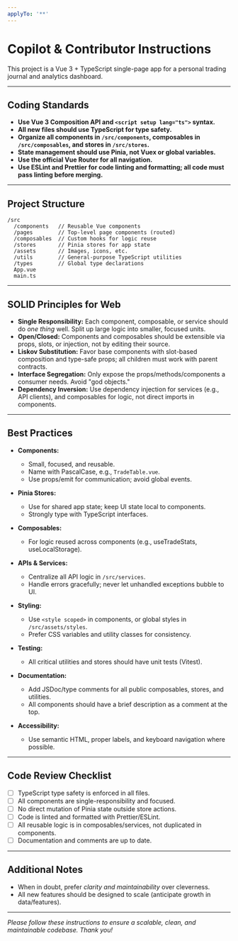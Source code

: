 ```yaml
---
applyTo: '**'
---
```

# Copilot & Contributor Instructions

This project is a Vue 3 + TypeScript single-page app for a personal trading journal and analytics dashboard.

---

## Coding Standards

* **Use Vue 3 Composition API and `<script setup lang="ts">` syntax.**
* **All new files should use TypeScript for type safety.**
* **Organize all components in `/src/components`, composables in `/src/composables`, and stores in `/src/stores`.**
* **State management should use Pinia, not Vuex or global variables.**
* **Use the official Vue Router for all navigation.**
* **Use ESLint and Prettier for code linting and formatting; all code must pass linting before merging.**

---

## Project Structure

```
/src
  /components   // Reusable Vue components
  /pages        // Top-level page components (routed)
  /composables  // Custom hooks for logic reuse
  /stores       // Pinia stores for app state
  /assets       // Images, icons, etc.
  /utils        // General-purpose TypeScript utilities
  /types        // Global type declarations
  App.vue
  main.ts
```

---

## SOLID Principles for Web

* **Single Responsibility:**
  Each component, composable, or service should do *one thing* well. Split up large logic into smaller, focused units.
* **Open/Closed:**
  Components and composables should be extensible via props, slots, or injection, not by editing their source.
* **Liskov Substitution:**
  Favor base components with slot-based composition and type-safe props; all children must work with parent contracts.
* **Interface Segregation:**
  Only expose the props/methods/components a consumer needs. Avoid "god objects."
* **Dependency Inversion:**
  Use dependency injection for services (e.g., API clients), and composables for logic, not direct imports in components.

---

## Best Practices

* **Components:**

  * Small, focused, and reusable.
  * Name with PascalCase, e.g., `TradeTable.vue`.
  * Use props/emit for communication; avoid global events.
* **Pinia Stores:**

  * Use for shared app state; keep UI state local to components.
  * Strongly type with TypeScript interfaces.
* **Composables:**

  * For logic reused across components (e.g., useTradeStats, useLocalStorage).
* **APIs & Services:**

  * Centralize all API logic in `/src/services`.
  * Handle errors gracefully; never let unhandled exceptions bubble to UI.
* **Styling:**

  * Use `<style scoped>` in components, or global styles in `/src/assets/styles`.
  * Prefer CSS variables and utility classes for consistency.
* **Testing:**

  * All critical utilities and stores should have unit tests (Vitest).
* **Documentation:**

  * Add JSDoc/type comments for all public composables, stores, and utilities.
  * All components should have a brief description as a comment at the top.
* **Accessibility:**

  * Use semantic HTML, proper labels, and keyboard navigation where possible.

---

## Code Review Checklist

* [ ] TypeScript type safety is enforced in all files.
* [ ] All components are single-responsibility and focused.
* [ ] No direct mutation of Pinia state outside store actions.
* [ ] Code is linted and formatted with Prettier/ESLint.
* [ ] All reusable logic is in composables/services, not duplicated in components.
* [ ] Documentation and comments are up to date.

---

## Additional Notes

* When in doubt, prefer *clarity and maintainability* over cleverness.
* All new features should be designed to scale (anticipate growth in data/features).

---

*Please follow these instructions to ensure a scalable, clean, and maintainable codebase. Thank you!*
